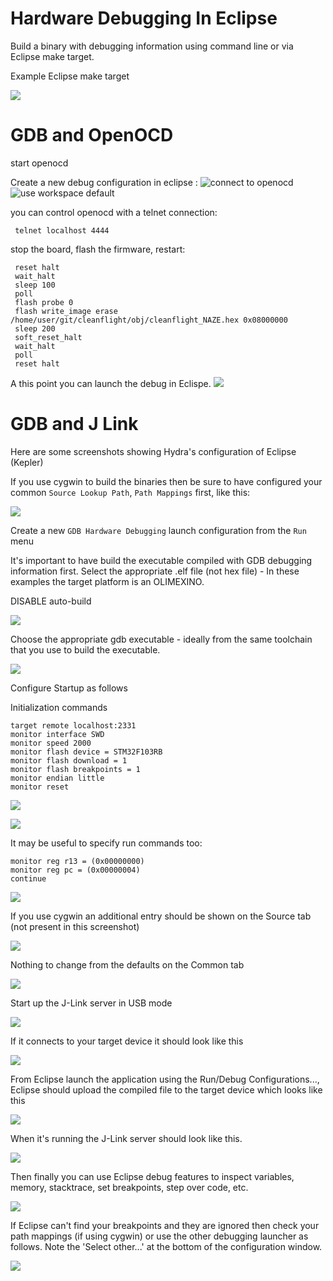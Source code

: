 # Hardware Debugging In Eclipse

Build a binary with debugging information using command line or via Eclipse make target.

Example Eclipse make target

![](assets/eclipse-gdb-debugging/make%201%20-%20OLIMEXINO%20GDB.PNG)

# GDB and OpenOCD

start openocd

Create a new debug configuration in eclipse :
![connect to openocd](http://i.imgur.com/somJLnq.png)
![use workspace default](http://i.imgur.com/LTtioaF.png)

you can control openocd with a telnet connection:

     telnet localhost 4444

stop the board, flash the firmware, restart:

     reset halt
     wait_halt 
     sleep 100
     poll
     flash probe 0
     flash write_image erase /home/user/git/cleanflight/obj/cleanflight_NAZE.hex 0x08000000
     sleep 200
     soft_reset_halt
     wait_halt
     poll
     reset halt

A this point you can launch the debug in Eclispe.
![](http://i.imgur.com/u7wDgxv.png)

# GDB and J Link

Here are some screenshots showing Hydra's configuration of Eclipse (Kepler)

If you use cygwin to build the binaries then be sure to have configured your common `Source Lookup Path`, `Path Mappings` first, like this:

![](assets/eclipse-gdb-debugging/config%207.PNG)


Create a new `GDB Hardware Debugging` launch configuration from the `Run` menu

It's important to have build the executable compiled with GDB debugging information first.
Select the appropriate .elf file (not hex file) - In these examples the target platform is an OLIMEXINO.

DISABLE auto-build

![](assets/eclipse-gdb-debugging/config%201.PNG)

Choose the appropriate gdb executable - ideally from the same toolchain that you use to build the executable.

![](assets/eclipse-gdb-debugging/config%202.PNG)

Configure Startup as follows

Initialization commands

```
target remote localhost:2331
monitor interface SWD
monitor speed 2000
monitor flash device = STM32F103RB
monitor flash download = 1
monitor flash breakpoints = 1
monitor endian little
monitor reset
```


![](assets/eclipse-gdb-debugging/config%203.PNG)

![](assets/eclipse-gdb-debugging/config%204.PNG)

It may be useful to specify run commands too:

```
monitor reg r13 = (0x00000000)
monitor reg pc = (0x00000004)
continue
```

![](assets/eclipse-gdb-debugging/config%2013.PNG)

If you use cygwin an additional entry should be shown on the Source tab (not present in this screenshot)

![](assets/eclipse-gdb-debugging/config%205.PNG)

Nothing to change from the defaults on the Common tab

![](assets/eclipse-gdb-debugging/config%206.PNG)

Start up the J-Link server in USB mode

![](assets/eclipse-gdb-debugging/config%209.PNG)

If it connects to your target device it should look like this

![](assets/eclipse-gdb-debugging/config%2010.PNG)

From Eclipse launch the application using the Run/Debug Configurations..., Eclipse should upload the compiled file to the target device which looks like this
 
![](assets/eclipse-gdb-debugging/config%2011.PNG)

When it's running the J-Link server should look like this.

![](assets/eclipse-gdb-debugging/config%2012.PNG)

Then finally you can use Eclipse debug features to inspect variables, memory, stacktrace, set breakpoints, step over code, etc.

![](assets/eclipse-gdb-debugging/debugging.PNG)

If Eclipse can't find your breakpoints and they are ignored then check your path mappings (if using cygwin) or use the other debugging launcher as follows.  Note the 'Select other...' at the bottom of the configuration window.

![](assets/eclipse-gdb-debugging/config%208%20-%20If%20breakpoints%20do%20not%20work.PNG)

